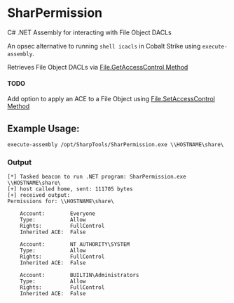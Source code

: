 # SharPermission
C# .NET Assembly for interacting with File Object DACLs

An opsec alternative to running `shell icacls` in Cobalt Strike using `execute-assembly`.

Retrieves File Object DACLs via [File.GetAccessControl Method](https://docs.microsoft.com/en-us/dotnet/api/system.io.file.getaccesscontrol?view=netframework-4.8)

#### TODO
Add option to apply an ACE to a File Object using [File.SetAccessControl Method](https://docs.microsoft.com/en-us/dotnet/api/system.io.fileinfo.setaccesscontrol?view=netframework-4.8)

## Example Usage:
```
execute-assembly /opt/SharpTools/SharPermission.exe \\HOSTNAME\share\
```
### Output
```
[*] Tasked beacon to run .NET program: SharPermission.exe \\HOSTNAME\share\
[+] host called home, sent: 111705 bytes
[+] received output:
Permissions for: \\HOSTNAME\share\

	Account:        Everyone
	Type:           Allow
	Rights:         FullControl
	Inherited ACE: 	False

	Account:        NT AUTHORITY\SYSTEM
	Type:           Allow
	Rights:         FullControl
	Inherited ACE:  False

	Account:        BUILTIN\Administrators
	Type:           Allow
	Rights:         FullControl
	Inherited ACE:  False

```
